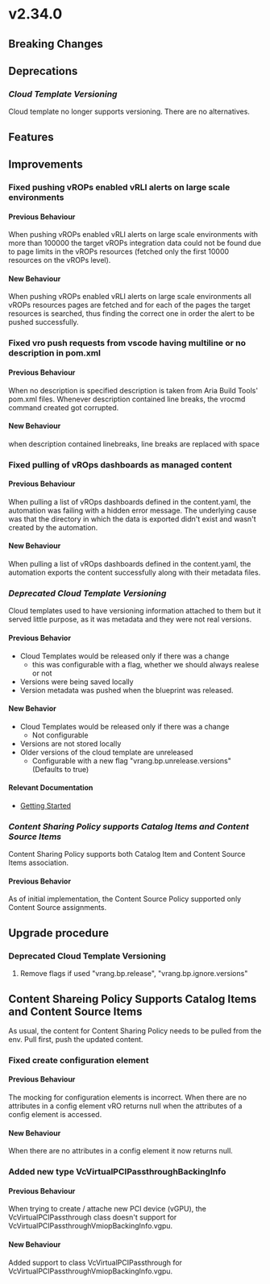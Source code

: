 # v2.34.0

## Breaking Changes


## Deprecations

### *Cloud Template Versioning*

Cloud template no longer supports versioning. There are no alternatives.

## Features


## Improvements

### Fixed pushing vROPs enabled vRLI alerts on large scale environments

#### Previous Behaviour

When pushing vROPs enabled vRLI alerts on large scale environments with more than 100000 the target vROPs integration data could  not be found due to page limits in the vROPs resources (fetched only the first 10000 resources on the vROPs level).

#### New Behaviour

When pushing vROPs enabled vRLI alerts on large scale environments all vROPs resources pages are fetched and for each of the pages the target resources is searched, thus finding the correct one in order the alert to be pushed successfully.

### Fixed vro push requests from vscode having multiline or no description in pom.xml

#### Previous Behaviour

When no description is specified description is taken from Aria Build Tools' pom.xml files.
Whenever description contained line breaks, the vrocmd command created got corrupted.

#### New Behaviour

when description contained linebreaks, line breaks are replaced with space

### Fixed pulling of vROps dashboards as managed content

#### Previous Behaviour

When pulling a list of vROps dashboards defined in the content.yaml, the automation was failing with a hidden error message.
The underlying cause was that the directory in which the data is exported didn't exist and wasn't created by the automation.

#### New Behaviour

When pulling a list of vROps dashboards defined in the content.yaml, the automation exports the content successfully along with
their metadata files.

### *Deprecated Cloud Template Versioning*

Cloud templates used to have versioning information attached to them but it served little purpose, as it was metadata and they were not real versions.

#### Previous Behavior

- Cloud Templates would be released only if there was a change
  - this was configurable with a flag, whether we should always realese or not
- Versions were being saved locally
- Version metadata was pushed when the blueprint was released.

#### New Behavior

- Cloud Templates would be released only if there was a change
  - Not configurable
- Versions are not stored locally
- Older versions of the cloud template are unreleased
  - Configurable with a new flag "vrang.bp.unrelease.versions" (Defaults to true)

#### Relevant Documentation

- [Getting Started](./Components/Archetypes/vRA%208.x/General/Getting%20Started.md)


### *Content Sharing Policy supports Catalog Items and Content Source Items*

Content Sharing Policy supports both Catalog Item and Content Source Items association.

#### Previous Behavior

As of initial implementation, the Content Source Policy supported only Content
Source assignments.

## Upgrade procedure

### Deprecated Cloud Template Versioning

1. Remove flags if used "vrang.bp.release", "vrang.bp.ignore.versions"

## Content Shareing Policy Supports Catalog Items and Content Source Items

As usual, the content for Content Sharing Policy needs to be pulled from the env.
Pull first, push the updated content.


### Fixed create configuration element

#### Previous Behaviour

The mocking for configuration elements is incorrect. When there are no attributes in a config element vRO returns null when the attributes of a config element is accessed.

#### New Behaviour

When there are no attributes in a config element it now returns null.

### Added new type VcVirtualPCIPassthroughBackingInfo

#### Previous Behaviour

When trying to create / attache new PCI device (vGPU), the VcVirtualPCIPassthrough class doesn't support for VcVirtualPCIPassthroughVmiopBackingInfo.vgpu.

#### New Behaviour

Added support to class VcVirtualPCIPassthrough for VcVirtualPCIPassthroughVmiopBackingInfo.vgpu.
